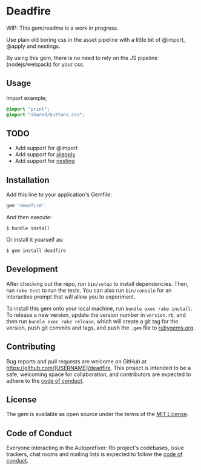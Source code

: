 # Deadfire

WIP: This gem/readme is a work in progress.

Use plain old boring css in the asset pipeline with a little bit of @import, @apply and nestings.

By using this gem, there is no need to rely on the JS pipeline (nodejs/webpack) for your css.

## Usage

Import example;

```CSS
@import "print";
@import "shared/buttons.css";
```

## TODO

- Add support for @import
- Add support for [@apply](https://tabatkins.github.io/specs/css-apply-rule/)
- Add support for [nesting](https://drafts.csswg.org/css-nesting-1)

## Installation

Add this line to your application's Gemfile:

```ruby
gem 'deadfire'
```

And then execute:

    $ bundle install

Or install it yourself as:

    $ gem install deadfire

## Development

After checking out the repo, run `bin/setup` to install dependencies. Then, run `rake test` to run the tests. You can also run `bin/console` for an interactive prompt that will allow you to experiment.

To install this gem onto your local machine, run `bundle exec rake install`. To release a new version, update the version number in `version.rb`, and then run `bundle exec rake release`, which will create a git tag for the version, push git commits and tags, and push the `.gem` file to [rubygems.org](https://rubygems.org).

## Contributing

Bug reports and pull requests are welcome on GitHub at https://github.com/[USERNAME]/deadfire. This project is intended to be a safe, welcoming space for collaboration, and contributors are expected to adhere to the [code of conduct](https://github.com/[USERNAME]/deadfire/blob/master/CODE_OF_CONDUCT.md).


## License

The gem is available as open source under the terms of the [MIT License](https://opensource.org/licenses/MIT).

## Code of Conduct

Everyone interacting in the Autoprefixer::Rb project's codebases, issue trackers, chat rooms and mailing lists is expected to follow the [code of conduct](https://github.com/[USERNAME]/deadfire/blob/master/CODE_OF_CONDUCT.md).
